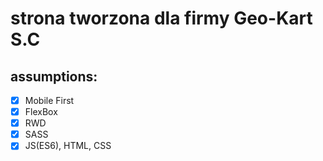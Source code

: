 # strona tworzona dla firmy Geo-Kart S.C

## assumptions:
- [x] Mobile First
- [x] FlexBox
- [x] RWD
- [x] SASS
- [x] JS(ES6), HTML, CSS
